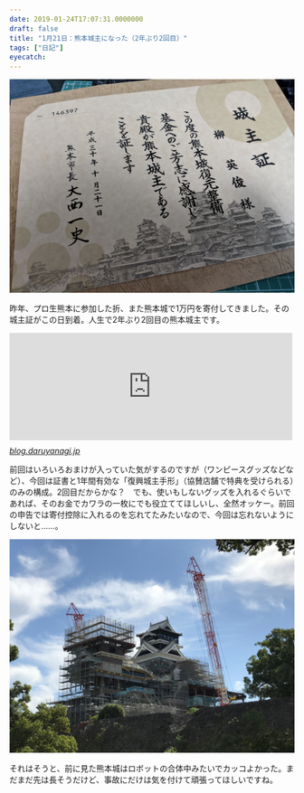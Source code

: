 ```yaml
---
date: 2019-01-24T17:07:31.0000000
draft: false
title: "1月21日：熊本城主になった（2年ぶり2回目）"
tags: ["日記"]
eyecatch: 
---
```

<p><span itemscope itemtype="http://schema.org/Photograph"><img src="20190124170140.png" alt="f:id:daruyanagi:20190124170140p:plain" title="f:id:daruyanagi:20190124170140p:plain" class="hatena-fotolife" itemprop="image"></span></p><p>昨年、プロ生熊本に参加した折、また熊本城で1万円を寄付してきました。その城主証がこの日到着。人生で2年ぶり2回目の熊本城主です。</p><p><iframe src="https://hatenablog-parts.com/embed?url=https%3A%2F%2Fblog.daruyanagi.jp%2Fentry%2F2017%2F02%2F25%2F121159" title="熊本城を手に入れた - だるろぐ" class="embed-card embed-blogcard" scrolling="no" frameborder="0" style="display: block; width: 100%; height: 190px; max-width: 500px; margin: 10px 0px;"></iframe><cite class="hatena-citation"><a href="https://blog.daruyanagi.jp/entry/2017/02/25/121159">blog.daruyanagi.jp</a></cite></p><p>前回はいろいろおまけが入っていた気がするのですが（ワンピースグッズなどなど）、今回は証書と1年間有効な「復興城主手形」（協賛店舗で特典を受けられる）のみの構成。2回目だからかな？　でも、使いもしないグッズを入れるぐらいであれば、そのお金でカワラの一枚にでも役立ててほしいし、全然オッケー。前回の申告では寄付控除に入れるのを忘れてたみたいなので、今回は忘れないようにしないと……。</p><p><a href="20181102031516.png" class="http-image" target="_blank"><img src="20181102031516.png" class="http-image" alt="20181102031516.png"></a></p><p>それはそうと、前に見た熊本城はロボットの合体中みたいでカッコよかった。まだまだ先は長そうだけど、事故にだけは気を付けて頑張ってほしいですね。</p>
